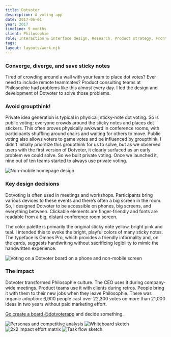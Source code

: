 ```yaml
---
title: Dotvoter
description: A voting app
date: 2017-06-01
year: 2017
timeline: 9 months
client: Philosophie
role: Interaction & interface design, Research, Product strategy, Front-end coding
tags:
layout: layouts/work.njk
---
```


### Converge, diverge, and save sticky notes
Tired of crowding around a wall with your team to place dot votes? Ever need to include remote teammates? Product consulting teams at Philosophie had problems like this almost every day. I led the design and development of Dotvoter to solve those problems.

### Avoid groupthink!
Private idea generation is typical in physical, sticky-note dot voting. So is public voting; everyone crowds around the sticky notes and places dot stickers. This often proves physically awkward in conference rooms, with participants shuffling around chairs and waiting for others to move. Public voting also allows voters to game votes and be influenced by groupthink. I didn't initially prioritize this groupthink for us to solve, but as we observed users with the first version of Dotvoter, it clearly surfaced as an early problem we could solve. So we built private voting. Once we launched it, nine out of ten teams started to always use private voting.

<img
  class='post-img'
  src='../../img/dotvoter/dotvoter-screenshot--wide.png'
  srcset=''
  alt='Non-mobile homepage design'
/>

### Key design decisions
Dotvoting is often used in meetings and workshops. Participants bring various devices to these events and there’s often a big screen in the room. So, I designed Dotvoter to be accessible on phones, big screens, and everything between. Clickable elements are finger-friendly and fonts are readable from a big, distant conference room screen.

The color palette is primarily the original sticky note yellow, bright pink and teal. I intended this to evoke the bright, playful colors of many sticky notes. The typeface is Omnes Pro, which provides a friendly informality and, on the cards, suggests handwriting without sacrificing legibility to mimic the handwritten experience.

<img
  class='post-img'
  src='../../img/dotvoter/dotvoter-screenshot--twoWidths.png'
  srcset=''
  alt='Voting on a Dotvoter board on a phone and non-mobile screen'
/>

### The impact
Dotvoter transformed Philosophie culture. The CEO uses it during company-wide meetings. Product teams use it with clients during retros. People bring it with them to their new jobs when they leave Philosophie. There was organic adoption: 6,900 people cast over 22,300 votes on more than 21,000 ideas in two years without paid marketing effort.

<a href='https://dotvoter.com'>Go create a board @dotvoterapp</a> and decide something.

<img
  class='post-img'
  src='../../img/dotvoter/ux-strategy.png'
  srcset=''
  alt='Personas and competitive analysis'
/>
<img
  class='post-img'
  src='../../img/dotvoter/whiteboard-sketch.jpg'
  srcset=''
  alt='Whiteboard sketch'
/>
<img
  class='post-img'
  src='../../img/dotvoter/impact-effort.jpg'
  srcset=''
  alt='2x2 impact effort matrix'
/>
<img
  class='post-img'
  src='../../img/dotvoter/task-flow.jpg'
  srcset=''
  alt='Task flow sketch'
/>
